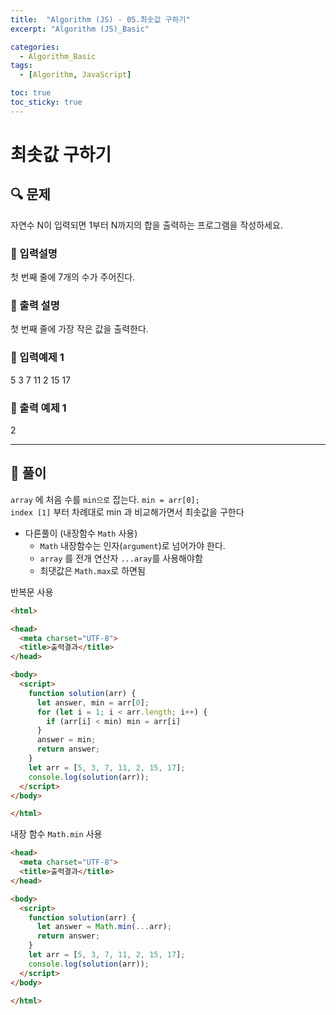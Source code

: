```yaml
---
title:  "Algorithm (JS) - 05.최솟값 구하기"
excerpt: "Algorithm (JS)_Basic"

categories:
  - Algorithm_Basic
tags:
  - [Algorithm, JavaScript]

toc: true
toc_sticky: true
---
```


# 최솟값 구하기

##  🔍 문제 
자연수 N이 입력되면 1부터 N까지의 합을 출력하는 프로그램을 작성하세요.

### 🔹 입력설명
첫 번째 줄에 7개의 수가 주어진다.

### 🔹 출력 설명
첫 번째 줄에 가장 작은 값을 출력한다.

### 🔹 입력예제 1
5 3 7 11 2 15 17

### 🔹 출력 예제 1
2

----

##  📌 풀이
`array` 에 처음 수를 `min으로` 잡는다. `min = arr[0];`  
`index [1]` 부터 차례대로 min 과 비교해가면서 최솟값을 구한다
- 다른풀이 (내장함수 `Math` 사용)
  - `Math` 내장함수는 인자(`argument`)로 넘어가야 한다.
  - `array` 를 전개 연산자 `...aray`를 사용해야함
  - 최댓값은 `Math.max`로 하면됨

반복문 사용
```html
<html>

<head>
  <meta charset="UTF-8">
  <title>출력결과</title>
</head>

<body>
  <script>
    function solution(arr) {
      let answer, min = arr[0];
      for (let i = 1; i < arr.length; i++) {
        if (arr[i] < min) min = arr[i]
      }
      answer = min;
      return answer;
    }
    let arr = [5, 3, 7, 11, 2, 15, 17];
    console.log(solution(arr));
  </script>
</body>

</html>
```
내장 함수 `Math.min` 사용
```html
<head>
  <meta charset="UTF-8">
  <title>출력결과</title>
</head>

<body>
  <script>
    function solution(arr) {
      let answer = Math.min(...arr);
      return answer;
    }
    let arr = [5, 3, 7, 11, 2, 15, 17];
    console.log(solution(arr));
  </script>
</body>

</html>
```